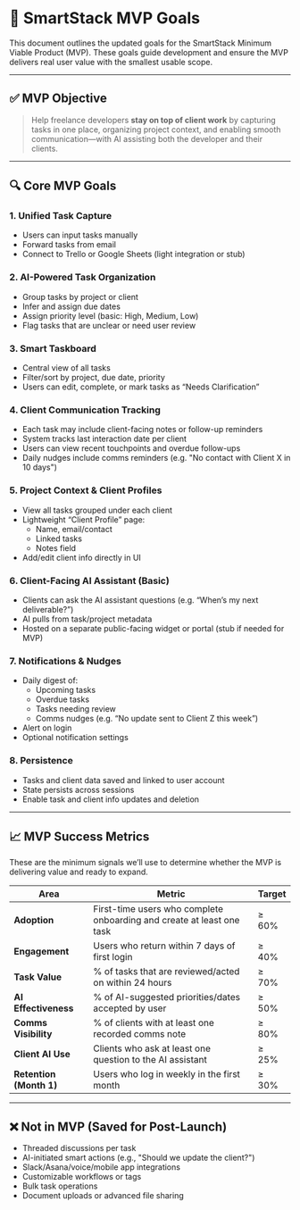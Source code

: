 # 🎯 SmartStack MVP Goals

This document outlines the updated goals for the SmartStack Minimum Viable Product (MVP). These goals guide development and ensure the MVP delivers real user value with the smallest usable scope.

---

## ✅ MVP Objective

> Help freelance developers **stay on top of client work** by capturing tasks in one place, organizing project context, and enabling smooth communication—with AI assisting both the developer and their clients.

---

## 🔍 Core MVP Goals

### 1. **Unified Task Capture**

- Users can input tasks manually
- Forward tasks from email
- Connect to Trello or Google Sheets (light integration or stub)

### 2. **AI-Powered Task Organization**

- Group tasks by project or client
- Infer and assign due dates
- Assign priority level (basic: High, Medium, Low)
- Flag tasks that are unclear or need user review

### 3. **Smart Taskboard**

- Central view of all tasks
- Filter/sort by project, due date, priority
- Users can edit, complete, or mark tasks as “Needs Clarification”

### 4. **Client Communication Tracking**

- Each task may include client-facing notes or follow-up reminders
- System tracks last interaction date per client
- Users can view recent touchpoints and overdue follow-ups
- Daily nudges include comms reminders (e.g. "No contact with Client X in 10 days")

### 5. **Project Context & Client Profiles**

- View all tasks grouped under each client
- Lightweight “Client Profile” page:
  - Name, email/contact
  - Linked tasks
  - Notes field
- Add/edit client info directly in UI

### 6. **Client-Facing AI Assistant (Basic)**

- Clients can ask the AI assistant questions (e.g. “When’s my next deliverable?”)
- AI pulls from task/project metadata
- Hosted on a separate public-facing widget or portal (stub if needed for MVP)

### 7. **Notifications & Nudges**

- Daily digest of:
  - Upcoming tasks
  - Overdue tasks
  - Tasks needing review
  - Comms nudges (e.g. “No update sent to Client Z this week”)
- Alert on login
- Optional notification settings

### 8. **Persistence**

- Tasks and client data saved and linked to user account
- State persists across sessions
- Enable task and client info updates and deletion

---

## 📈 MVP Success Metrics

These are the minimum signals we’ll use to determine whether the MVP is delivering value and ready to expand.

| Area                    | Metric                                                                | Target |
| ----------------------- | --------------------------------------------------------------------- | ------ |
| **Adoption**            | First-time users who complete onboarding and create at least one task | ≥ 60%  |
| **Engagement**          | Users who return within 7 days of first login                         | ≥ 40%  |
| **Task Value**          | % of tasks that are reviewed/acted on within 24 hours                 | ≥ 70%  |
| **AI Effectiveness**    | % of AI-suggested priorities/dates accepted by user                   | ≥ 50%  |
| **Comms Visibility**    | % of clients with at least one recorded comms note                    | ≥ 80%  |
| **Client AI Use**       | Clients who ask at least one question to the AI assistant             | ≥ 25%  |
| **Retention (Month 1)** | Users who log in weekly in the first month                            | ≥ 30%  |

---

## ❌ Not in MVP (Saved for Post-Launch)

- Threaded discussions per task
- AI-initiated smart actions (e.g., "Should we update the client?")
- Slack/Asana/voice/mobile app integrations
- Customizable workflows or tags
- Bulk task operations
- Document uploads or advanced file sharing
